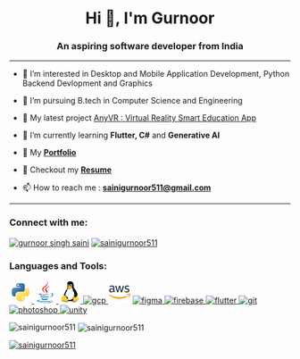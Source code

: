 <h1 align="center">Hi 👋, I'm Gurnoor</h1>
<h3 align="center">An aspiring software developer from India</h3>

<hr>

- 👀 I’m interested in Desktop and Mobile Application Development, Python Backend Devlopment and Graphics

- 📖 I’m pursuing B.tech in Computer Science and Engineering

- 🔭 My latest project [AnyVR : Virtual Reality Smart Education App](https://anyvr-e5c05.web.app/)

- 🌱 I’m currently learning **Flutter, C#** and **Generative AI**

- 📱 My **[Portfolio](https://sainigurnoor511.wixsite.com/gurnoor-portfolio)** 

- 📜 Checkout my **[Resume](https://resume-saini.super.site/)** 

- 📫 How to reach me : **sainigurnoor511@gmail.com**

<hr>

<h3 align="left">Connect with me:</h3>
<p align="left">
<a href="[https://linkedin.com/in/gurnoor singh saini](https://www.linkedin.com/in/gurnoor-singh-saini-468932227/)" target="blank"><img align="center" src="https://raw.githubusercontent.com/rahuldkjain/github-profile-readme-generator/master/src/images/icons/Social/linked-in-alt.svg" alt="gurnoor singh saini" height="30" width="40" /></a>
<a href="https://instagram.com/sainigurnoor511" target="blank"><img align="center" src="https://raw.githubusercontent.com/rahuldkjain/github-profile-readme-generator/master/src/images/icons/Social/instagram.svg" alt="sainigurnoor511" height="30" width="40" /></a>
</p>

<h3 align="left">Languages and Tools:</h3>
<p align="left"> 
<a href="https://www.python.org" target="_blank" rel="noreferrer"> <img src="https://raw.githubusercontent.com/devicons/devicon/master/icons/python/python-original.svg" alt="python" width="40" height="40"/> </a>
<a href="https://www.java.com" target="_blank" rel="noreferrer"> <img src="https://raw.githubusercontent.com/devicons/devicon/master/icons/java/java-original.svg" alt="java" width="40" height="40"/> </a>
<a href="https://www.linux.org/" target="_blank" rel="noreferrer"> <img src="https://raw.githubusercontent.com/devicons/devicon/master/icons/linux/linux-original.svg" alt="linux" width="40" height="40"/> </a> 
<a href="https://cloud.google.com" target="_blank" rel="noreferrer"> <img src="https://www.vectorlogo.zone/logos/google_cloud/google_cloud-icon.svg" alt="gcp" width="40" height="40"/> </a> 
<a href="https://aws.amazon.com" target="_blank" rel="noreferrer"> <img src="https://raw.githubusercontent.com/devicons/devicon/master/icons/amazonwebservices/amazonwebservices-original-wordmark.svg" alt="aws" width="40" height="40"/></a>
<a href="https://www.figma.com/" target="_blank" rel="noreferrer"> <img src="https://www.vectorlogo.zone/logos/figma/figma-icon.svg" alt="figma" width="40" height="40"/> </a> 
<a href="https://firebase.google.com/" target="_blank" rel="noreferrer"> <img src="https://www.vectorlogo.zone/logos/firebase/firebase-icon.svg" alt="firebase" width="40" height="40"/> </a> 
<a href="https://flutter.dev" target="_blank" rel="noreferrer"> <img src="https://www.vectorlogo.zone/logos/flutterio/flutterio-icon.svg" alt="flutter" width="40" height="40"/> </a>  
<a href="https://git-scm.com/" target="_blank" rel="noreferrer"> <img src="https://www.vectorlogo.zone/logos/git-scm/git-scm-icon.svg" alt="git" width="40" height="40"/> </a> 
<a href="https://www.photoshop.com/en" target="_blank" rel="noreferrer"> <img src="[https://raw.githubusercontent.com/devicons/devicon/master/icons/photoshop/photoshop-line.svg](https://www.adobe.com/content/dam/acom/one-console/icons_rebrand/ps_appicon.svg)" alt="photoshop" width="40" height="40"/> </a> 
<a href="https://unity.com/" target="_blank" rel="noreferrer"> <img src="https://www.vectorlogo.zone/logos/unity3d/unity3d-icon.svg" alt="unity" width="40" height="40"/> </a> </p>
</a> 
</p>

<p><img align="left" src="https://github-readme-stats.vercel.app/api/top-langs?username=sainigurnoor511&show_icons=true&locale=en&layout=compact" alt="sainigurnoor511" /></p>

<p>&nbsp;<img align="center" src="https://github-readme-stats.vercel.app/api?username=sainigurnoor511&show_icons=true&locale=en" alt="sainigurnoor511" /></p>

<p align="left"> <a href="https://github.com/ryo-ma/github-profile-trophy"><img src="https://github-profile-trophy.vercel.app/?username=sainigurnoor511" alt="sainigurnoor511" /></a> </p>
